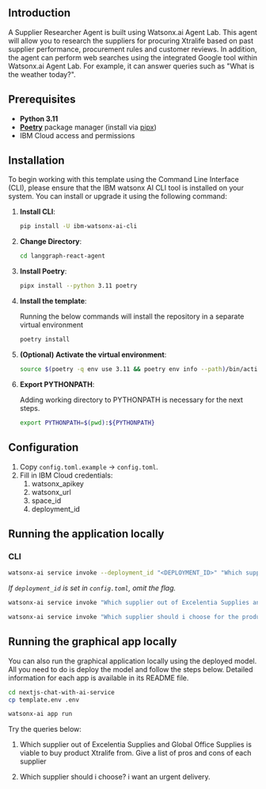 ## Introduction
A Supplier Researcher Agent is built using Watsonx.ai Agent Lab. This agent will allow you to research the suppliers for procuring Xtralife based on past supplier performance, procurement rules and customer reviews. In addition, the agent can perform web searches using the integrated Google tool within Watsonx.ai Agent Lab. For example, it can answer queries such as "What is the weather today?".

## Prerequisites
* **Python 3.11**
* **[Poetry](https://python-poetry.org/)** package manager (install via [pipx](https://github.com/pypa/pipx))
* IBM Cloud access and permissions

## Installation

To begin working with this template using the Command Line Interface (CLI), please ensure that the IBM watsonx AI CLI tool is installed on your system. You can install or upgrade it using the following command:

1. **Install CLI**:

   ```sh
   pip install -U ibm-watsonx-ai-cli
   ```

2. **Change Directory**:
   ```sh
   cd langgraph-react-agent
   ```

3. **Install Poetry**:

   ```sh
   pipx install --python 3.11 poetry
   ```

4. **Install the template**:

    Running the below commands will install the repository in a separate virtual environment
   
   ```sh
   poetry install
   ```

5. **(Optional) Activate the virtual environment**:

   ```sh
   source $(poetry -q env use 3.11 && poetry env info --path)/bin/activate
   ```

6. **Export PYTHONPATH**:

   Adding working directory to PYTHONPATH is necessary for the next steps.

   ```sh
   export PYTHONPATH=$(pwd):${PYTHONPATH}
   ```

## Configuration

1. Copy `config.toml.example` → `config.toml`.
2. Fill in IBM Cloud credentials:
   1. watsonx_apikey
   2. watsonx_url
   3. space_id
   4. deployment_id

## Running the application locally
### CLI

```sh
watsonx-ai service invoke --deployment_id "<DEPLOYMENT_ID>" "Which supplier out of Excelentia Supplies and Global Office Supplies is viable to buy product Xtralife from. Give a list of pros and cons of each supplier"
```

*If `deployment_id` is set in `config.toml`, omit the flag.*

```sh
watsonx-ai service invoke "Which supplier out of Excelentia Supplies and Global Office Supplies is viable to buy product Xtralife from. Give a list of pros and cons of each supplier"
```

```sh
watsonx-ai service invoke "Which supplier should i choose for the product of Xtralife? i want an urgent delivery."
```

## Running the graphical app locally

You can also run the graphical application locally using the deployed model. All you need to do is deploy the model and follow the steps below. Detailed information for each app is available in its README file.


   ```bash
   cd nextjs-chat-with-ai-service
   cp template.env .env
   ```
   
   ```bash
   watsonx-ai app run
   ```

Try the queries below:
1. Which supplier out of Excelentia Supplies and Global Office Supplies is viable to buy product Xtralife from. Give a list of pros and cons of each supplier

2. Which supplier should i choose? i want an urgent delivery.
